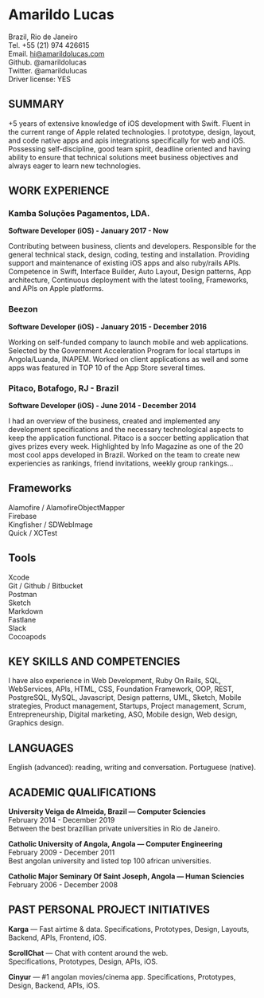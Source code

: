 # Amarildo Lucas
   
Brazil, Rio de Janeiro    
Tel. +55 (21) 974 426615  
Email. hi@amarildolucas.com  
Github. @amarildolucas  
Twitter. @amarildulucas  
Driver license: YES  

## SUMMARY

+5 years of extensive knowledge of iOS development with Swift. Fluent in the current range of Apple related technologies. I prototype, design, layout, and code native apps and apis integrations specifically for web and iOS. Possessing self-discipline, good team spirit, deadline oriented and having ability to ensure that technical solutions meet business objectives and always eager to learn new technologies.   

## WORK EXPERIENCE

### Kamba Soluções Pagamentos, LDA. 
**Software Developer (iOS) - January 2017 - Now**

Contributing between business, clients and developers. Responsible for the general technical stack, design, coding, testing and installation. Providing support and maintenance of existing iOS apps and also ruby/rails APIs. Competence in Swift, Interface Builder, Auto Layout, Design patterns, App architecture, Continuous deployment with the latest tooling, Frameworks, and APIs on Apple platforms.

### Beezon
**Software Developer (iOS) - January 2015 - December 2016**  

Working on self-funded company to launch mobile and web applications. Selected by the Government Acceleration Program for local startups in Angola/Luanda, INAPEM. Worked on client applications as well and some apps was featured in TOP 10 of the App Store several times. 

### Pitaco, Botafogo, RJ - Brazil 
**Software Developer (iOS) - June 2014 - December 2014**  

I had an overview of the business, created and implemented any development specifications and the necessary technological aspects to keep the application functional. Pitaco is a soccer betting application that gives prizes every week. Highlighted by Info Magazine as one of the 20 most cool apps developed in Brazil. Worked on the team to create new experiencies as rankings, friend invitations, weekly group rankings...  

## Frameworks
Alamofire / AlamofireObjectMapper  
Firebase  
Kingfisher / SDWebImage  
Quick / XCTest  

## Tools
Xcode  
Git / Github / Bitbucket  
Postman  
Sketch  
Markdown  
Fastlane  
Slack  
Cocoapods  

## KEY SKILLS AND COMPETENCIES

I have also experience in Web Development, Ruby On Rails, SQL, WebServices, APIs, HTML, CSS, Foundation Framework, OOP, REST, PostgreSQL, MySQL, Javascript, Design patterns, UML, Sketch, Mobile strategies, Product management, Startups, Project management, Scrum, Entrepreneurship, Digital marketing, ASO, Mobile design, Web design, Graphics design.

## LANGUAGES
English (advanced): reading, writing and conversation.
Portuguese (native).

## ACADEMIC QUALIFICATIONS
**University Veiga de Almeida, Brazil — Computer Sciencies**  
February 2014 - December 2019  
Between the best brazillian private universities in Rio de Janeiro.  

**Catholic University of Angola, Angola — Computer Engineering**  
February 2009 - December 2011  
Best angolan university and listed top 100 african universities.  

**Catholic Major Seminary Of Saint Joseph, Angola — Human Sciencies**  
February 2006 - December 2008

## PAST PERSONAL PROJECT INITIATIVES 
**Karga** — Fast airtime & data. 
Specifications, Prototypes, Design, Layouts, Backend, APIs, Frontend, iOS.

**ScrollChat** — Chat with content around the web.   
Specifications, Prototypes, Design, APIs, iOS.

**Cinyur** — #1 angolan movies/cinema app.
Specifications, Prototypes, Design, Backend, APIs, iOS.

